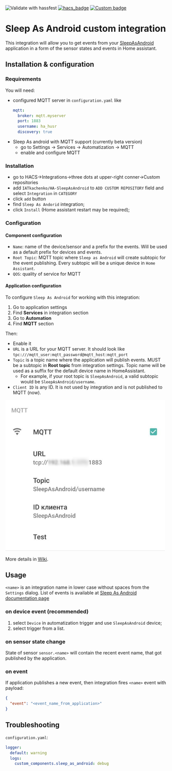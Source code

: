 ![Validate with hassfest](https://github.com/IATkachenko/HA-SleepAsAndroid/workflows/Validate%20with%20hassfest/badge.svg) 
[![hacs_badge](https://img.shields.io/badge/HACS-Custom-orange.svg)](https://github.com/custom-components/hacs) 
[![Custom badge](https://img.shields.io/endpoint?color=orange&label=patreon&url=https%3A%2F%2Fshieldsio-patreon.vercel.app%2Fapi%2F%3Fusername%3DIATkachenko%26type%3Dpatrons)](https://www.patreon.com/IATkachenko)

# Sleep As Android custom integration

This integration will allow you to get events from your [SleepAsAndroid](https://sleep.urbandroid.org) application in a form of the sensor states and events in Home assistant.

## Installation & configuration
### Requirements
You will need:  
  * configured MQTT server in `configuration.yaml` like
    ```yaml
    mqtt:
      broker: mqtt.myserver
      port: 1883
      username: ha_husr
      discovery: true 
    ```
 * Sleep As android with MQTT support (currently beta version)
    * go to Settings -> Services -> Automatization -> MQTT
    * enable and configure MQTT

### Installation
 * go to HACS->Integrations->three dots at upper-right conner->Custom repositories
 * add `IATkachenko/HA-SleepAsAndroid` to `ADD CUSTOM REPOSITORY` field and select `Integration` in `CATEGORY`
 * click `add` button
 * find `Sleep As Andorid` integration;
 * click `Install` (Home assistant restart may be required);

### Configuration 
#### Component configuration
 * `Name`: name of the device/sensor and a prefix for the events. Will be used as a default prefix for devices and events.
 * `Root Topic`: MQTT topic where `Sleep as Android` will create subtopic for the event publishing. Every subtopic will be a unique device in `Home Assistant`.
 * `QOS`: quality of service for MQTT 

#### Application configuration
To configure `Sleep As Android` for working with this integration:
 1. Go to application settings
 1. Find **Services** in integration section
 1. Go to **Automation**
 1. Find **MQTT** section
 
 Then:
 * Enable it
 * `URL` is a URL for your MQTT server. It should look like `tpc:///mqtt_user:mqtt_password@mqtt_host:mqtt_port`
 * `Topic` is a topic name where the application will publish events. MUST be a subtopic in **Root topic** from integration settings. Topic name will be used as a suffix for the default device name in HomeAssistant.
   * For example, if your root topic is `SleepAsAndroid`, a valid subtopic would be `SleepAsAndroid/username`.
 * `Client ID` is any ID. It is not used by integration and is not published to MQTT (now).

![SleepAsAndroid configuration](./docs/images/SleepAsAndroidSetup.png)
 
More details in [Wiki](https://github.com/IATkachenko/HA-SleepAsAndroid/wiki/application-configuration).
 
## Usage
`<name>` is an integration name in lower case without spaces from the `Settings` dialog.
List of events is available at [Sleep As Android documentation page](https://docs.sleep.urbandroid.org/services/automation.html#events)

### on device event (recommended)
 1. select `Device` in automatization trigger and use `SleepAsAndroid` device;
 1. select trigger from a list.
 
### on sensor state change
State of sensor `sensor.<name>` will contain the recent event name, that got published by the application.
### on event
If application publishes a new event, then integration fires `<name>` event with payload:
```json
{
  "event": "<event_name_from_application>"
}
```

## Troubleshooting
`configuration.yaml`:
```yaml
logger:
  default: warning
  logs:
    custom_components.sleep_as_android: debug
```
